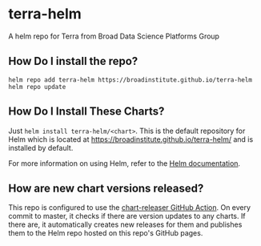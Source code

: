 # terra-helm
A helm repo for Terra from Broad Data Science Platforms Group

## How Do I install the repo?
```
helm repo add terra-helm https://broadinstitute.github.io/terra-helm
helm repo update
```
## How Do I Install These Charts?

Just `helm install terra-helm/<chart>`. This is the default repository for Helm which is located at https://broadinstitute.github.io/terra-helm/ and is installed by default.

For more information on using Helm, refer to the [Helm documentation](https://github.com/kubernetes/helm#docs).

## How are new chart versions released?

This repo is configured to use the [chart-releaser GitHub Action](https://github.com/helm/chart-releaser-action). On every commit to master, it checks if there are version updates to any charts. If there are, it automatically creates new releases for them and publishes them to the Helm repo hosted on this repo's GitHub pages.
